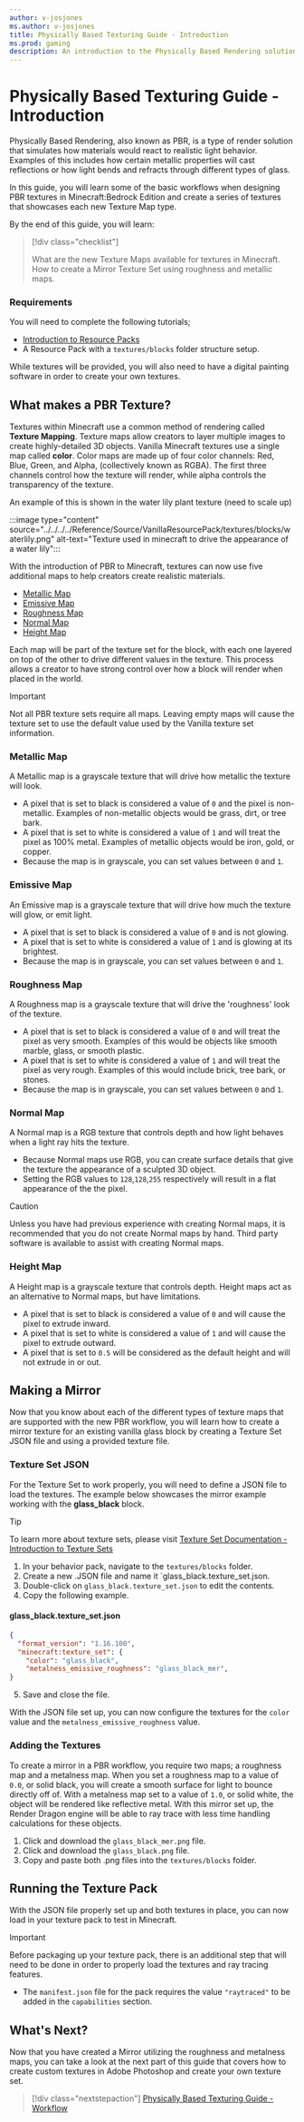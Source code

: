 ```yaml
---
author: v-josjones
ms.author: v-josjones
title: Physically Based Texturing Guide - Introduction
ms.prod: gaming
description: An introduction to the Physically Based Rendering solutions
---
```


# Physically Based Texturing Guide - Introduction

Physically Based Rendering, also known as PBR, is a type of render solution that simulates how materials would react to realistic light behavior. Examples of this includes how certain metallic properties will cast reflections or how light bends and refracts through different types of glass.

In this guide, you will learn some of the basic workflows when designing PBR textures in Minecraft:Bedrock Edition and create a series of textures that showcases each new Texture Map type.

By the end of this guide, you will learn:

> [!div class="checklist"]
>
> What are the new Texture Maps available for textures in Minecraft.
> How to create a Mirror Texture Set using roughness and metallic maps.

### Requirements

You will need to complete the following tutorials;

- [Introduction to Resource Packs](../../../ResourcePack.md)
- A Resource Pack with a `textures/blocks` folder structure setup.

While textures will be provided, you will also need to have a digital painting software in order to create your own textures.

## What makes a PBR Texture?

Textures within Minecraft use a common method of rendering called **Texture Mapping**. Texture maps allow creators to layer multiple images to create highly-detailed 3D objects. Vanilla Minecraft textures use a single map called **color**. Color maps are made up of four color channels: Red, Blue, Green, and Alpha, (collectively known as RGBA). The first three channels control how the texture will render, while alpha controls the transparency of the texture.

An example of this is shown in the water lily plant texture (need to scale up)

:::image type="content" source="../../../../Reference/Source/VanillaResourcePack/textures/blocks/waterlily.png" alt-text="Texture used in minecraft to drive the appearance of a water lily":::

With the introduction of PBR to Minecraft, textures can now use five additional maps to help creators create realistic materials.

- [Metallic Map](#metallic-map)
- [Emissive Map](#emissive-map)
- [Roughness Map](#roughness-map)
- [Normal Map](#normal-map)
- [Height Map](#height-map)

Each map will be part of the texture set for the block, with each one layered on top of the other to drive different values in the texture. This process allows a creator to have strong control over how a block will render when placed in the world.

> [!IMPORTANT]
> Not all PBR texture sets require all maps. Leaving empty maps will cause the texture set to use the default value used by the Vanilla texture set information.

### Metallic Map

A Metallic map is a grayscale texture that will drive how metallic the texture will look.

- A pixel that is set to black is considered a value of `0` and the pixel is non-metallic. Examples of non-metallic objects would be grass, dirt, or tree bark.
- A pixel that is set to white is considered a value of `1` and will treat the pixel as 100% metal. Examples of metallic objects would be iron, gold, or copper.
- Because the map is in grayscale, you can set values between `0` and `1`.

### Emissive Map

An Emissive map is a grayscale texture that will drive how much the texture will glow, or emit light.

- A pixel that is set to black is considered a value of `0` and is not glowing.
- A pixel that is set to white is considered a value of `1` and is glowing at its brightest.
- Because the map is in grayscale, you can set values between `0` and `1`.

### Roughness Map

A Roughness map is a grayscale texture that will drive the 'roughness' look of the texture.

- A pixel that is set to black is considered a value of `0` and will treat the pixel as very smooth. Examples of this would be objects like smooth marble, glass, or smooth plastic.
- A pixel that is set to white is considered a value of `1` and will treat the pixel as very rough. Examples of this would include brick, tree bark, or stones.
- Because the map is in grayscale, you can set values between `0` and `1`.

### Normal Map

A Normal map is a RGB texture that controls depth and how light behaves when a light ray hits the texture.

- Because Normal maps use RGB, you can create surface details that give the texture the appearance of a sculpted 3D object.
- Setting the RGB values to `128`,`128`,`255` respectively will result in a flat appearance of the the pixel.

> [!CAUTION]
> Unless you have had previous experience with creating Normal maps, it is recommended that you do not create Normal maps by hand. Third party software is available to assist with creating Normal maps.

### Height Map

A Height map is a grayscale texture that controls depth. Height maps act as an alternative to Normal maps, but have limitations.

- A pixel that is set to black is considered a value of `0` and will cause the pixel to extrude inward.
- A pixel that is set to white is considered a value of `1` and will cause the pixel to extrude outward.
- A pixel that is set to `0.5` will be considered as the default height and will not extrude in or out.

## Making a Mirror

Now that you know about each of the different types of texture maps that are supported with the new PBR workflow, you will learn how to create a mirror texture for an existing vanilla glass block by creating a Texture Set JSON file and using a provided texture file.

### Texture Set JSON

For the Texture Set to work properly, you will need to define a JSON file to load the textures. The example below showcases the mirror example working with the **glass_black** block.

> [!TIP]
> To learn more about texture sets, please visit [Texture Set Documentation - Introduction to Texture Sets](../../../../Reference/Content/TextureSetsReference/TextureSetsConcepts/TextureSetsIntroduction.md)

1. In your behavior pack, navigate to the `textures/blocks` folder.
1. Create a new .JSON file and name it `glass_black.texture_set.json.
1. Double-click on `glass_black.texture_set.json` to edit the contents.
1. Copy the following example.

#### glass_black.texture_set.json

```JSON
{
  "format_version": "1.16.100",
  "minecraft:texture_set": {
    "color": "glass_black",
    "metalness_emissive_roughness": "glass_black_mer",
}
```

5. Save and close the file.

With the JSON file set up, you can now configure the textures for the `color` value and the `metalness_emissive_roughness` value.

### Adding the Textures

To create a mirror in a PBR workflow, you require two maps; a roughness map and a metalness map. When you set a roughness map to a value of `0.0`, or solid black, you will create a smooth surface for light to bounce directly off of. With a metalness map set to a value of `1.0`, or solid white, the object will be rendered like reflective metal. With this mirror set up, the Render Dragon engine will be able to ray trace with less time handling calculations for these objects.

<insert file>

1. Click and download the `glass_black_mer.png` file.
1. Click and download the `glass_black.png` file.
1. Copy and paste both .png files into the `textures/blocks` folder.

## Running the Texture Pack

With the JSON file properly set up and both textures in place, you can now load in your texture pack to test in Minecraft.

> [!IMPORTANT]
> Before packaging up your texture pack, there is an additional step that will need to be done in order to properly load the textures and ray tracing features.
>
> - The `manifest.json` file for the pack requires the value `"raytraced"` to be added in the `capabilities` section.

## What's Next?

Now that you have created a Mirror utilizing the roughness and metalness maps, you can take a look at the next part of this guide that covers how to create custom textures in Adobe Photoshop and create your own texture set.

> [!div class="nextstepaction"]
> [Physically Based Texturing Guide - Workflow](Documents/RTX_PBRTexturingGuide_Workflow.md)
